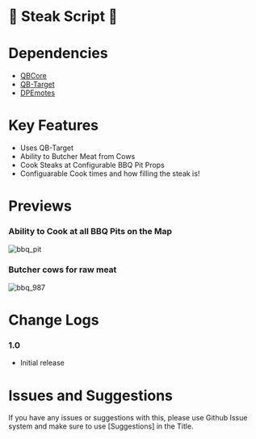 # 🥩 Steak Script 🥩

# Dependencies
* [QBCore](https://github.com/qbcore-framework)
* [QB-Target](https://github.com/BerkieBb/qb-target)
* [DPEmotes](https://github.com/qbcore-framework/dpemotes)

# Key Features
* Uses QB-Target
* Ability to Butcher Meat from Cows
* Cook Steaks at Configurable BBQ Pit Props
* Configuarable Cook times and how filling the steak is!

# Previews

### Ability to Cook at all BBQ Pits on the Map
![bbq_pit](https://i.imgur.com/GzUFB6i.jpeg)

### Butcher cows for raw meat
![bbq_987](https://i.imgur.com/rghIJV3.jpeg)



# Change Logs

### 1.0
* Initial release

# Issues and Suggestions
If you have any issues or suggestions with this, please use Github Issue system and make sure to use [Suggestions] in the Title. 
